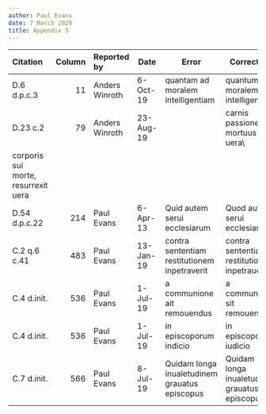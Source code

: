 ```yaml
---
author: Paul Evans
date: 7 March 2020
title: Appendix 3
---
```

|Citation     |Column|Reported by   |Date     |Error                                        |Correction|
|:------------|-----:|:-------------|---------|---------------------------------------------|----------|
|D.6 d.p.c.3  |    11|Anders Winroth| 6-Oct-19|quantam ad moralem intelligentiam            |quantum ad moralem intelligentiam|
|D.23 c.2     |    79|Anders Winroth|23-Aug-19|                                             |carnis passione, mortuus uera\
corporis sui morte, resurrexit uera|
|D.54 d.p.c.22|   214|Paul Evans    | 6-Apr-13|Quid autem serui ecclesiarum                 |Quod autem serui ecclesiarum|
|C.2 q.6 c.41 |   483|Paul Evans    |13-Jan-19|contra sententiam restitutionem inpetraverit |contra sententiam restitutionem inpetrauerit|
|C.4 d.init.  |   536|Paul Evans    | 1-Jul-19|a communione ait remouendus                  |a communione sit remouendus|
|C.4 d.init.  |   536|Paul Evans    | 1-Jul-19|in episcoporum indicio                       |in episcoporum iudicio|
|C.7 d.init.  |   566|Paul Evans    | 8-Jul-19|Quidam longa inualetudinem grauatus episcopus|Quidam longa inualetudine grauatus episcopus|
